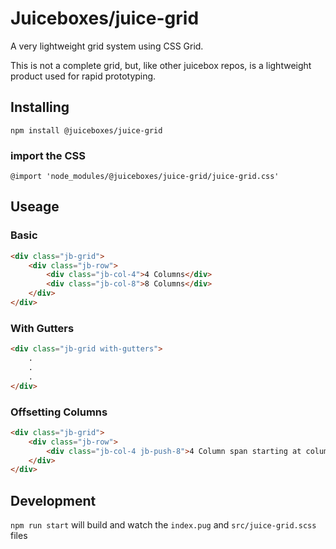 # Juiceboxes/juice-grid

A very lightweight grid system using CSS Grid.

This is not a complete grid, but, like other juicebox repos, is a lightweight product used for rapid prototyping.

## Installing
`npm install @juiceboxes/juice-grid`

### import the CSS
`@import 'node_modules/@juiceboxes/juice-grid/juice-grid.css'`

## Useage

### Basic
``` html
<div class="jb-grid">
    <div class="jb-row">
        <div class="jb-col-4">4 Columns</div>
        <div class="jb-col-8">8 Columns</div>
    </div>
</div>
```

### With Gutters
``` html
<div class="jb-grid with-gutters">
    .
    .
    .
</div>
```

### Offsetting Columns
``` html
<div class="jb-grid">
    <div class="jb-row">
        <div class="jb-col-4 jb-push-8">4 Column span starting at column 9 (spans col 9, 10 ,11 ,12)</div>
    </div>
</div>
```

## Development
`npm run start` will build and watch the `index.pug` and `src/juice-grid.scss` files